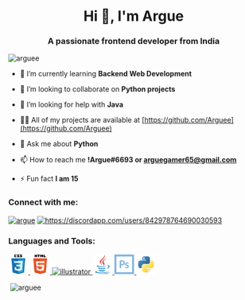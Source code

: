 <h1 align="center">Hi 👋, I'm Argue</h1>
<h3 align="center">A passionate frontend developer from India</h3>

<p align="left"> <img src="https://komarev.com/ghpvc/?username=arguee&label=Profile%20views&color=0e75b6&style=flat" alt="arguee" /> </p>

- 🌱 I’m currently learning **Backend Web Development**

- 👯 I’m looking to collaborate on **Python projects**

- 🤝 I’m looking for help with **Java**

- 👨‍💻 All of my projects are available at [https://github.com/Arguee](https://github.com/Arguee)

- 💬 Ask me about **Python**

- 📫 How to reach me **!Argue#6693 or arguegamer65@gmail.com**

- ⚡ Fun fact **I am 15**

<h3 align="left">Connect with me:</h3>
<p align="left">
<a href="https://youtube.com/channel/UCKnNHh2Y0271OqhwFgJYCMg" target="blank"><img align="center" src="https://raw.githubusercontent.com/rahuldkjain/github-profile-readme-generator/master/src/images/icons/Social/youtube.svg" alt="argue" height="30" width="40" /></a>
<a href="https://discord.gg/https://discordapp.com/users/842978764690030593" target="blank"><img align="center" src="https://raw.githubusercontent.com/rahuldkjain/github-profile-readme-generator/master/src/images/icons/Social/discord.svg" alt="https://discordapp.com/users/842978764690030593" height="30" width="40" /></a>
</p>

<h3 align="left">Languages and Tools:</h3>
<p align="left"> <a href="https://www.w3schools.com/css/" target="_blank" rel="noreferrer"> <img src="https://raw.githubusercontent.com/devicons/devicon/master/icons/css3/css3-original-wordmark.svg" alt="css3" width="40" height="40"/> </a> <a href="https://www.w3.org/html/" target="_blank" rel="noreferrer"> <img src="https://raw.githubusercontent.com/devicons/devicon/master/icons/html5/html5-original-wordmark.svg" alt="html5" width="40" height="40"/> </a> <a href="https://www.adobe.com/in/products/illustrator.html" target="_blank" rel="noreferrer"> <img src="https://www.vectorlogo.zone/logos/adobe_illustrator/adobe_illustrator-icon.svg" alt="illustrator" width="40" height="40"/> </a> <a href="https://www.java.com" target="_blank" rel="noreferrer"> <img src="https://raw.githubusercontent.com/devicons/devicon/master/icons/java/java-original.svg" alt="java" width="40" height="40"/> </a> <a href="https://www.photoshop.com/en" target="_blank" rel="noreferrer"> <img src="https://raw.githubusercontent.com/devicons/devicon/master/icons/photoshop/photoshop-line.svg" alt="photoshop" width="40" height="40"/> </a> <a href="https://www.python.org" target="_blank" rel="noreferrer"> <img src="https://raw.githubusercontent.com/devicons/devicon/master/icons/python/python-original.svg" alt="python" width="40" height="40"/> </a> </p>

<p>&nbsp;<img align="center" src="https://github-readme-stats.vercel.app/api?username=arguee&show_icons=true&locale=en" alt="arguee" /></p>
